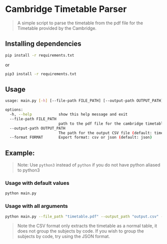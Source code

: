 # Cambridge Timetable Parser

> A simple script to parse the timetable from the pdf file for the Timetable provided by the Cambridge.

## Installing dependencies

```bash
pip install -r requirements.txt
```

or 

```bash
pip3 install -r requirements.txt
```

## Usage 

```bash
usage: main.py [-h] [--file-path FILE_PATH] [--output-path OUTPUT_PATH] [--format FORMAT]

options:
  -h, --help            show this help message and exit
  --file-path FILE_PATH
                        path to the pdf file for the cambridge timetable
  --output-path OUTPUT_PATH
                        The path for the output CSV file (default: timetable.csv)
  --format FORMAT       Export format: csv or json (default: json)
```


## Example:

> Note: Use `python3` instead of `python` if you do not have python aliased to python3


### Usage with default values

```bash
python main.py
```

### Usage with all arguments

```bash
python main.py --file_path "timetable.pdf" --output_path "output.csv" --format "csv"
```

>
> Note the CSV format only extracts the timetable as a normal table, it does not group the subjects by code.
> If you wish to group the subjects by code, try using the JSON format.
>